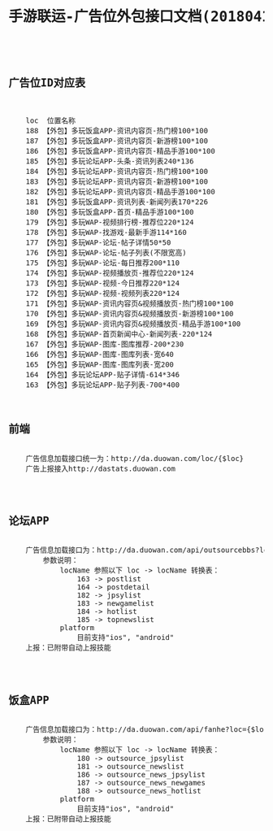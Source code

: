 <pre>

<h1><center>手游联运-广告位外包接口文档(20180416)</center></h1>


<h2>广告位ID对应表</h2>

    loc  位置名称
    188	【外包】多玩饭盒APP-资讯内容页-热门榜100*100
    187	【外包】多玩饭盒APP-资讯内容页-新游榜100*100
    186	【外包】多玩饭盒APP-资讯内容页-精品手游100*100
    185	【外包】多玩论坛APP-头条-资讯列表240*136
    184	【外包】多玩论坛APP-资讯内容页-热门榜100*100
    183	【外包】多玩论坛APP-资讯内容页-新游榜100*100
    182	【外包】多玩论坛APP-资讯内容页-精品手游100*100
    181	【外包】多玩饭盒APP-资讯列表-新闻列表170*226
    180	【外包】多玩饭盒APP-首页-精品手游100*100
    179	【外包】多玩WAP-视频排行榜-推荐位220*124
    178	【外包】多玩WAP-找游戏-最新手游114*160
    177	【外包】多玩WAP-论坛-帖子详情50*50
    176	【外包】多玩WAP-论坛-帖子列表(不限宽高)
    175	【外包】多玩WAP-论坛-每日推荐200*110
    174	【外包】多玩WAP-视频播放页-推荐位220*124
    173	【外包】多玩WAP-视频-今日推荐220*124
    172	【外包】多玩WAP-视频-视频列表220*124
    171	【外包】多玩WAP-资讯内容页&视频播放页-热门榜100*100
    170	【外包】多玩WAP-资讯内容页&视频播放页-新游榜100*100
    169	【外包】多玩WAP-资讯内容页&视频播放页-精品手游100*100
    168	【外包】多玩WAP-首页新闻中心-新闻列表-220*124
    167	【外包】多玩WAP-图库-图库推荐-200*230
    166	【外包】多玩WAP-图库-图库列表-宽640
    165	【外包】多玩WAP-图库-图库列表-宽200
    164	【外包】多玩论坛APP-贴子详情-614*346
    163	【外包】多玩论坛APP-贴子列表-700*400


<h2>前端</h2>
    广告信息加载接口统一为：http://da.duowan.com/loc/{$loc}
    广告上报接入http://dastats.duowan.com
    


<h2>论坛APP</h2>
    广告信息加载接口为：http://da.duowan.com/api/outsourcebbs?loc={$locName}&platform={$platform}
        参数说明：
            locName 参照以下 loc -> locName 转换表：
                163 -> postlist
                164 -> postdetail
                182 -> jpsylist
                183 -> newgamelist
                184 -> hotlist
                185 -> topnewslist
            platform
                目前支持"ios", "android"
    上报：已附带自动上报技能


    
<h2>饭盒APP</h2>
    广告信息加载接口为：http://da.duowan.com/api/fanhe?loc={$locName}&platform={$platform}
        参数说明：
            locName 参照以下 loc -> locName 转换表：
                180 -> outsource_jpsylist
                181 -> outsource_newslist
                186 -> outsource_news_jpsylist
                187 -> outsource_news_newgames
                188 -> outsource_news_hotlist
            platform
                目前支持"ios", "android"
    上报：已附带自动上报技能


